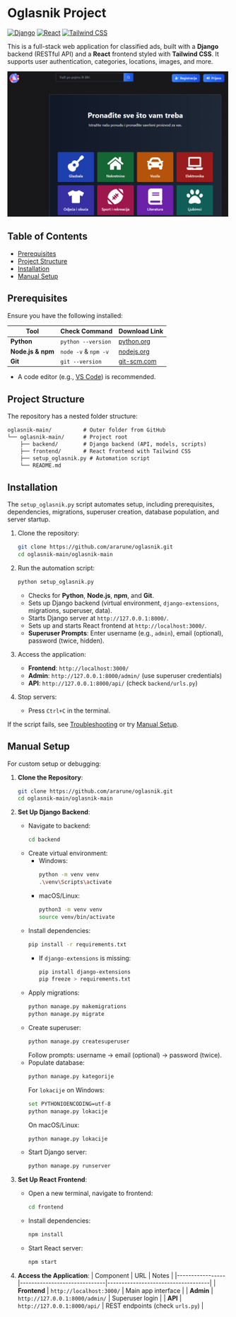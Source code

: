# Oglasnik Project

[![Django](https://img.shields.io/badge/Django-5.0.6-blue.svg)](https://www.djangoproject.com/)
[![React](https://img.shields.io/badge/React-18.x-green.svg)](https://reactjs.org/)
[![Tailwind CSS](https://img.shields.io/badge/Tailwind-CSS-38B2AC.svg)](https://tailwindcss.com/)

This is a full-stack web application for classified ads, built with a **Django** backend (RESTful API) and a **React** frontend styled with **Tailwind CSS**. It supports user authentication, categories, locations, images, and more.

<img src="/slika.png" alt="Oglasnik App Screenshot" width="500"/>

## Table of Contents

- [Prerequisites](#prerequisites)
- [Project Structure](#project-structure)
- [Installation](#installation)
- [Manual Setup](#manual-setup)


## Prerequisites

Ensure you have the following installed:

| Tool              | Check Command                  | Download Link                             |
|-------------------|-------------------------------|--------------------------------------------|
| **Python**        | `python --version`            | [python.org](https://www.python.org)       |
| **Node.js & npm** | `node -v` & `npm -v`          | [nodejs.org](https://nodejs.org)           |
| **Git**           | `git --version`               | [git-scm.com](https://git-scm.com)         |

- A code editor (e.g., [VS Code](https://code.visualstudio.com/)) is recommended.

## Project Structure

The repository has a nested folder structure:

```
oglasnik-main/          # Outer folder from GitHub
└── oglasnik-main/      # Project root
    ├── backend/        # Django backend (API, models, scripts)
    ├── frontend/       # React frontend with Tailwind CSS
    ├── setup_oglasnik.py # Automation script
    └── README.md
```

## Installation

The `setup_oglasnik.py` script automates setup, including prerequisites, dependencies, migrations, superuser creation, database population, and server startup.

1. Clone the repository:
   ```bash
   git clone https://github.com/ararune/oglasnik.git
   cd oglasnik-main/oglasnik-main
   ```

2. Run the automation script:
   ```bash
   python setup_oglasnik.py
   ```
   - Checks for **Python**, **Node.js**, **npm**, and **Git**.
   - Sets up Django backend (virtual environment, `django-extensions`, migrations, superuser, data).
   - Starts Django server at `http://127.0.0.1:8000/`.
   - Sets up and starts React frontend at `http://localhost:3000/`.
   - **Superuser Prompts**: Enter username (e.g., `admin`), email (optional), password (twice, hidden).

3. Access the application:
   - **Frontend**: `http://localhost:3000/`
   - **Admin**: `http://127.0.0.1:8000/admin/` (use superuser credentials)
   - **API**: `http://127.0.0.1:8000/api/` (check `backend/urls.py`)

4. Stop servers:
   - Press `Ctrl+C` in the terminal.

If the script fails, see [Troubleshooting](#troubleshooting) or try [Manual Setup](#manual-setup).

## Manual Setup

For custom setup or debugging:

1. **Clone the Repository**:
   ```bash
   git clone https://github.com/ararune/oglasnik.git
   cd oglasnik-main/oglasnik-main
   ```

2. **Set Up Django Backend**:
   - Navigate to backend:
     ```bash
     cd backend
     ```
   - Create virtual environment:
     - Windows:
       ```bash
       python -m venv venv
       .\venv\Scripts\activate
       ```
     - macOS/Linux:
       ```bash
       python3 -m venv venv
       source venv/bin/activate
       ```
   - Install dependencies:
     ```bash
     pip install -r requirements.txt
     ```
     - If `django-extensions` is missing:
       ```bash
       pip install django-extensions
       pip freeze > requirements.txt
       ```
   - Apply migrations:
     ```bash
     python manage.py makemigrations
     python manage.py migrate
     ```
   - Create superuser:
     ```bash
     python manage.py createsuperuser
     ```
     Follow prompts: username → email (optional) → password (twice).
   - Populate database:
     ```bash
     python manage.py kategorije
     ```
     For `lokacije` on Windows:
     ```bash
     set PYTHONIOENCODING=utf-8
     python manage.py lokacije
     ```
     On macOS/Linux:
     ```bash
     python manage.py lokacije
     ```
   - Start Django server:
     ```bash
     python manage.py runserver
     ```

3. **Set Up React Frontend**:
   - Open a new terminal, navigate to frontend:
     ```bash
     cd frontend
     ```
   - Install dependencies:
     ```bash
     npm install
     ```
   - Start React server:
     ```bash
     npm start
     ```

4. **Access the Application**:
   | Component       | URL                          | Notes                              |
   |-----------------|------------------------------|------------------------------------|
   | **Frontend**   | `http://localhost:3000/`    | Main app interface                 |
   | **Admin**      | `http://127.0.0.1:8000/admin/` | Superuser login                    |
   | **API**        | `http://127.0.0.1:8000/api/` | REST endpoints (check `urls.py`)  |



